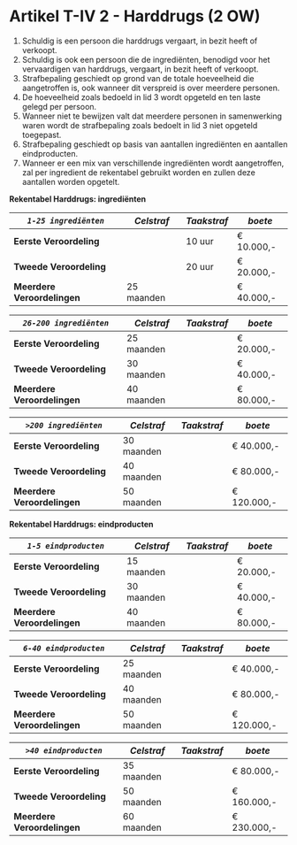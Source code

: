 # Artikel T-IV 2 - Harddrugs (2 OW)

1. Schuldig is een persoon die harddrugs vergaart, in bezit heeft of verkoopt.
2. Schuldig is ook een persoon die de ingrediënten, benodigd voor het vervaardigen van harddrugs, vergaart, in bezit heeft of verkoopt.
3. Strafbepaling geschiedt op grond van de totale hoeveelheid die aangetroffen is, ook wanneer dit verspreid is over meerdere personen.
4. De hoeveelheid zoals bedoeld in lid 3 wordt opgeteld en ten laste gelegd per persoon.
5. Wanneer niet te bewijzen valt dat meerdere personen in samenwerking waren wordt de strafbepaling zoals bedoelt in lid 3 niet opgeteld toegepast.
6. Strafbepaling geschiedt op basis van aantallen ingrediënten en aantallen eindproducten.
7. Wanneer er een mix van verschillende ingrediënten wordt aangetroffen, zal per ingredient de rekentabel gebruikt worden en zullen deze aantallen worden opgetelt.

**Rekentabel Harddrugs: ingrediënten**

| _**`1-25 ingrediënten`**_   | _Celstraf_ | _Taakstraf_ | _boete_    |
| --------------------------- | ---------- | ----------- | ---------- |
| **Eerste Veroordeling**     |            | 10 uur      | € 10.000,- |
| **Tweede Veroordeling**     |            | 20 uur      | € 20.000,- |
| **Meerdere Veroordelingen** | 25 maanden |             | € 40.000,- |

| _**`26-200 ingrediënten`**_ | _Celstraf_ | _Taakstraf_ | _boete_    |
| --------------------------- | ---------- | ----------- | ---------- |
| **Eerste Veroordeling**     | 25 maanden |             | € 20.000,- |
| **Tweede Veroordeling**     | 30 maanden |             | € 40.000,- |
| **Meerdere Veroordelingen** | 40 maanden |             | € 80.000,- |

| _**`>200 ingrediënten`**_   | _Celstraf_ | _Taakstraf_ | _boete_     |
| --------------------------- | ---------- | ----------- | ----------- |
| **Eerste Veroordeling**     | 30 maanden |             | € 40.000,-  |
| **Tweede Veroordeling**     | 40 maanden |             | € 80.000,-  |
| **Meerdere Veroordelingen** | 50 maanden |             | € 120.000,- |

**Rekentabel Harddrugs: eindproducten**

| _**`1-5 eindproducten`**_   | _Celstraf_ | _Taakstraf_ | _boete_    |
| --------------------------- | ---------- | ----------- | ---------- |
| **Eerste Veroordeling**     | 15 maanden |             | € 20.000,- |
| **Tweede Veroordeling**     | 30 maanden |             | € 40.000,- |
| **Meerdere Veroordelingen** | 40 maanden |             | € 80.000,- |

| _**`6-40 eindproducten`**_  | _Celstraf_ | _Taakstraf_ | _boete_     |
| --------------------------- | ---------- | ----------- | ----------- |
| **Eerste Veroordeling**     | 25 maanden |             | € 40.000,-  |
| **Tweede Veroordeling**     | 40 maanden |             | € 80.000,-  |
| **Meerdere Veroordelingen** | 50 maanden |             | € 120.000,- |

| _**`>40 eindproducten`**_   | _Celstraf_ | _Taakstraf_ | _boete_     |
| --------------------------- | ---------- | ----------- | ----------- |
| **Eerste Veroordeling**     | 35 maanden |             | € 80.000,-  |
| **Tweede Veroordeling**     | 50 maanden |             | € 160.000,- |
| **Meerdere Veroordelingen** | 60 maanden |             | € 230.000,- |
